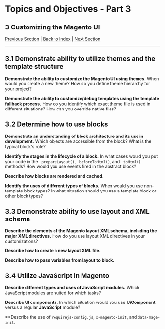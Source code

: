 # Topics and Objectives - Part 3

## **3** Customizing the Magento UI

[Previous Section](./2.md) | [Back to Index](./) | [Next Section](./4.md)

------

## **3.1** Demonstrate ability to utilize themes and the template structure

**Demonstrate the ability to customize the Magento UI using themes.** When would you create a new theme? How do you define theme hierarchy for your project?

**Demonstrate the ability to customize/debug templates using the template fallback process.** How do you identify which exact theme file is used in different situations? How can you override native files?


## **3.2** Determine how to use blocks

**Demonstrate an understanding of block architecture and its use in development.** Which objects are accessible from the block? What is the typical block's role?

**Identify the stages in the lifecycle of a block.**  In what cases would you put your code in the `_prepareLayout()`, `_beforeToHtml()`, and `_toHtml()` methods? How would you use events fired in the abstract block?

**Describe how blocks are rendered and cached.**

**Identify the uses of different types of blocks.** When would you use non-template block types? In what situation should you use a template block or other block types?

## **3.3** Demonstrate ability to use layout and XML schema

**Describe the elements of the Magento layout XML schema, including the major XML directives.** How do you use layout XML directives in your customizations?

**Describe how to create a new layout XML file.**

**Describe how to pass variables from layout to block.**


## **3.4** Utilize JavaScript in Magento

**Describe different types and uses of JavaScript modules.**  Which JavaScript modules are suited for which tasks?

**Describe UI components.** In which situation would you use **UiComponent** versus a regular **JavaScript** module?

**Describe the use of `requirejs-config.js`, `x-magento-init`, and `data-mage-init`.


